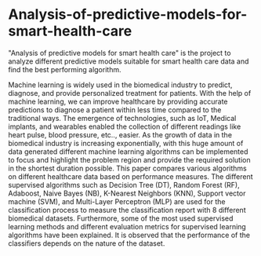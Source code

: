 # Analysis-of-predictive-models-for-smart-health-care
"Analysis of predictive models for smart health care" is the project to analyze different predictive models suitable for smart health care data and find the best performing algorithm.

Machine learning is widely used in the biomedical industry to predict, diagnose, and provide personalized treatment for patients. With the help of machine learning, we can improve healthcare by providing accurate predictions to diagnose a patient within less time compared to the traditional ways. The emergence of technologies, such as IoT, Medical implants, and wearables enabled the collection of different readings like heart pulse, blood pressure, etc.., easier. As the growth of data in the biomedical industry is increasing exponentially, with this huge amount of data generated different machine learning algorithms can be implemented to focus and highlight the problem region and provide the required solution in the shortest duration possible. This paper compares various algorithms on different healthcare data based on performance measures. The different supervised algorithms such as Decision Tree (DT), Random Forest (RF), Adaboost, Naive Bayes (NB), K-Nearest Neighbors (KNN), Support vector machine (SVM), and Multi-Layer Perceptron (MLP) are used for the classification process to measure the classification report with 8 different biomedical datasets. Furthermore, some of the most used supervised learning methods and different evaluation metrics for supervised learning algorithms have been explained. It is observed that the performance of the classifiers depends on the nature of the dataset.
